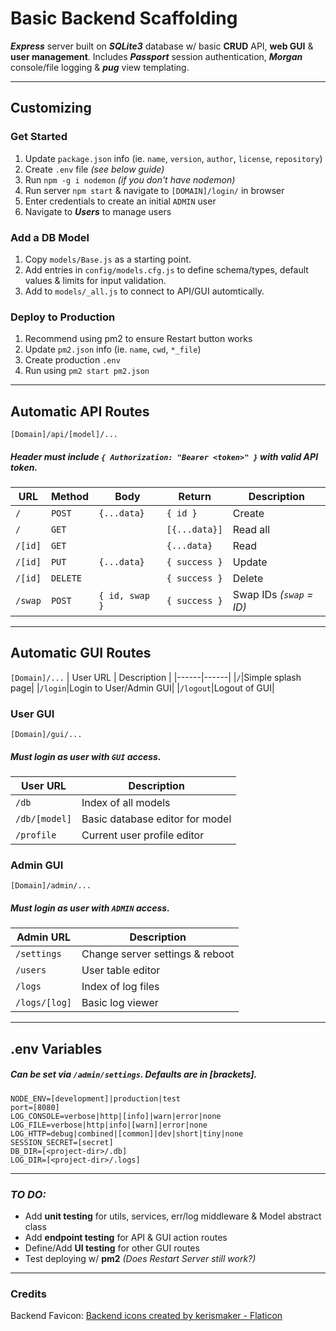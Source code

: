 # Basic Backend Scaffolding

***Express*** server built on ***SQLite3*** database w/ basic **CRUD** API, **web GUI** & **user management**.
Includes ***Passport*** session authentication, ***Morgan*** console/file logging & ***pug*** view templating.

---

## Customizing

### Get Started
 1. Update `package.json` info (ie. `name`, `version`, `author`, `license`, `repository`)
 2. Create `.env` file _(see below guide)_
 3. Run `npm -g i nodemon` _(if you don't have nodemon)_
 4. Run server `npm start` & navigate to `[DOMAIN]/login/` in browser
 5. Enter credentials to create an initial `ADMIN` user
 6. Navigate to ***Users*** to manage users

### Add a DB Model
 1. Copy `models/Base.js` as a starting point.
 2. Add entries in `config/models.cfg.js` to define schema/types, default values & limits for input validation.
 3. Add to `models/_all.js` to connect to API/GUI automtically.

### Deploy to Production
 1. Recommend using pm2 to ensure Restart button works
 2. Update `pm2.json` info (ie. `name`, `cwd`, `*_file`)
 3. Create production `.env`
 4. Run using `pm2 start pm2.json`

---

## Automatic API Routes
`[Domain]/api/[model]/...`
##### _Header must include `{ Authorization: "Bearer <token>" }` with valid API token._

| URL | Method | Body | Return | Description |
|------|------|------|------|------|
|`/`|`POST`|`{...data}`|`{ id }`|Create|
|`/`|`GET`| |`[{...data}]`|Read all|
|`/[id]`|`GET`| |`{...data}`|Read|
|`/[id]`|`PUT`|`{...data}`|`{ success }`|Update|
|`/[id]`|`DELETE`| |`{ success }`|Delete|
|`/swap`|`POST`|`{ id, swap }`|`{ success }`|Swap IDs _(`swap` = ID)_|


---

## Automatic GUI Routes

`[Domain]/...`
| User URL | Description |
|------|------|
|`/`|Simple splash page|
|`/login`|Login to User/Admin GUI|
|`/logout`|Logout of GUI|

### User GUI
`[Domain]/gui/...`
##### _Must login as user with `GUI` access._
| User URL | Description |
|------|------|
|`/db`|Index of all models|
|`/db/[model]`|Basic database editor for model|
|`/profile`|Current user profile editor|

### Admin GUI
`[Domain]/admin/...`
##### _Must login as user with `ADMIN` access._
| Admin URL | Description |
|------|------|
|`/settings`|Change server settings & reboot|
|`/users`|User table editor|
|`/logs`|Index of log files|
|`/logs/[log]`|Basic log viewer|

---

## .env Variables
##### _Can be set via `/admin/settings`. Defaults are in [brackets]._
```
NODE_ENV=[development]|production|test
port=[8080]
LOG_CONSOLE=verbose|http|[info]|warn|error|none
LOG_FILE=verbose|http|info|[warn]|error|none
LOG_HTTP=debug|combined|[common]|dev|short|tiny|none
SESSION_SECRET=[secret]
DB_DIR=[<project-dir>/.db]
LOG_DIR=[<project-dir>/.logs]
```

---

### *TO DO:*
 - Add **unit testing** for utils, services, err/log middleware & Model abstract class
 - Add **endpoint testing** for API & GUI action routes
 - Define/Add **UI testing** for other GUI routes
 - Test deploying w/ **pm2** _(Does Restart Server still work?)_

---

### Credits
Backend Favicon: [Backend icons created by kerismaker - Flaticon](https://www.flaticon.com/free-icons/backend)